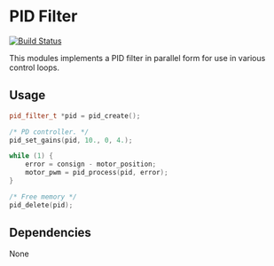 # PID Filter
[![Build Status](https://travis-ci.org/cvra/pid.png)](https://travis-ci.org/cvra/pid)

This modules implements a PID filter in parallel form for use in various control loops.


## Usage
```cpp
pid_filter_t *pid = pid_create();

/* PD controller. */
pid_set_gains(pid, 10., 0, 4.);

while (1) {
    error = consign - motor_position;
    motor_pwm = pid_process(pid, error);
}

/* Free memory */
pid_delete(pid);
```

## Dependencies
None
